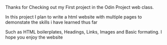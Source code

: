 Thanks for Checking out my First project in the Odin Project web class. 

In this project I plan to write a html website with multiple
pages to demonstate the skills i have learned thus far

Such as HTML boilerplates, Headings, Links, Images and Basic formating.
I hope you enjoy the website 